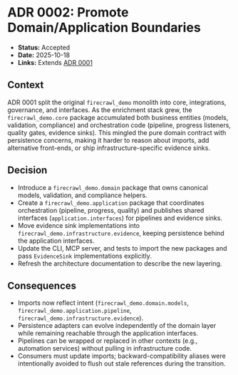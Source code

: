 # ADR 0002: Promote Domain/Application Boundaries

- **Status:** Accepted
- **Date:** 2025-10-18
- **Links:** Extends [ADR 0001](0001-architecture-boundaries.md)

## Context

ADR 0001 split the original `firecrawl_demo` monolith into core, integrations, governance, and interfaces. As the enrichment stack grew, the `firecrawl_demo.core` package accumulated both business entities (models, validation, compliance) and orchestration code (pipeline, progress listeners, quality gates, evidence sinks). This mingled the pure domain contract with persistence concerns, making it harder to reason about imports, add alternative front-ends, or ship infrastructure-specific evidence sinks.

## Decision

- Introduce a `firecrawl_demo.domain` package that owns canonical models, validation, and compliance helpers.
- Create a `firecrawl_demo.application` package that coordinates orchestration (pipeline, progress, quality) and publishes shared interfaces (`application.interfaces`) for pipelines and evidence sinks.
- Move evidence sink implementations into `firecrawl_demo.infrastructure.evidence`, keeping persistence behind the application interfaces.
- Update the CLI, MCP server, and tests to import the new packages and pass `EvidenceSink` implementations explicitly.
- Refresh the architecture documentation to describe the new layering.

## Consequences

- Imports now reflect intent (`firecrawl_demo.domain.models`, `firecrawl_demo.application.pipeline`, `firecrawl_demo.infrastructure.evidence`).
- Persistence adapters can evolve independently of the domain layer while remaining reachable through the application interfaces.
- Pipelines can be wrapped or replaced in other contexts (e.g., automation services) without pulling in infrastructure code.
- Consumers must update imports; backward-compatibility aliases were intentionally avoided to flush out stale references during the transition.

